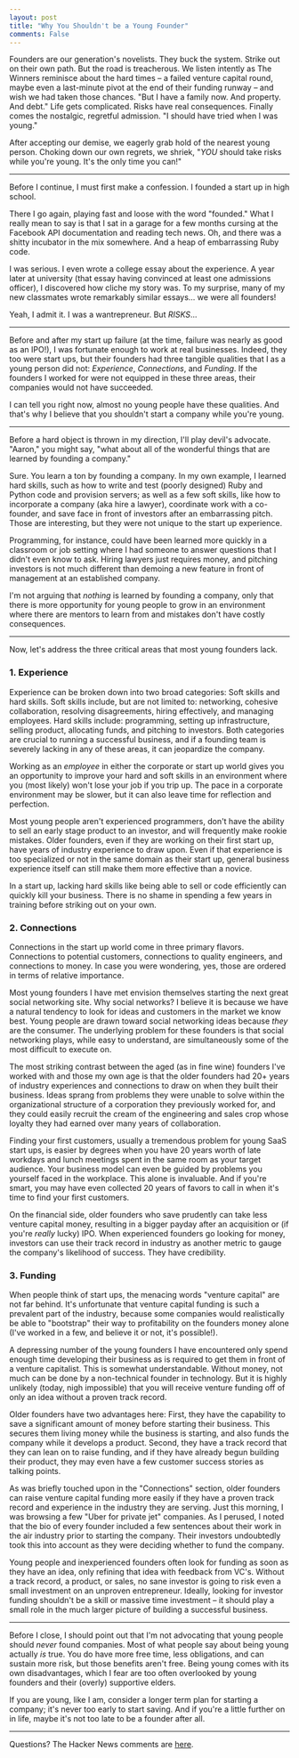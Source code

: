 ```yaml
---
layout: post
title: "Why You Shouldn't be a Young Founder"
comments: False
---
```


Founders are our generation's novelists. They buck the system. Strike out on
their own path. But the road is treacherous. We listen intently as The
Winners reminisce about the hard times – a failed venture capital round, maybe
even a last-minute pivot at the end of their funding runway – and wish we had
taken those chances. "But I have a family now. And property. And debt." Life
gets complicated. Risks have real consequences. Finally comes the nostalgic,
regretful admission. "I should have tried when I was young."

After accepting our demise, we eagerly grab hold of the nearest young person.
Choking down our own regrets, we shriek, "_YOU_ should take risks while you're
young. It's the only time you can!"

------------------

Before I continue, I must first make a confession. I founded a start up in high
school.

There I go again, playing fast and loose with the word "founded." What I really
mean to say is that I sat in a garage for a few months cursing at the Facebook
API documentation and reading tech news. Oh, and there was a shitty incubator
in the mix somewhere. And a heap of embarrassing Ruby code.

I was serious. I even wrote a college essay about the experience. A year later
at university (that essay having convinced at least one admissions officer),
I discovered how cliche my story was. To my surprise, many of my new classmates
wrote remarkably similar essays... we were all founders!

Yeah, I admit it. I was a wantrepreneur. But _RISKS_...

---------------

Before and after my start up failure (at the time, failure was nearly as good
as an IPO!), I was fortunate enough to work at real businesses.  Indeed, they
too were start ups, but their founders had three tangible qualities that I as
a young person did not: *Experience*, *Connections*, and *Funding*. If the
founders I worked for were not equipped in these three areas, their companies
would not have succeeded. 

I can tell you right now, almost no young people have these qualities. And
that's why I believe that you shouldn't start a company while you're young.

-------------

Before a hard object is thrown in my direction, I'll play devil's advocate.
"Aaron," you might say, "what about all of the wonderful things that are
learned by founding a company."

Sure. You learn a ton by founding a company. In my own example, I learned hard
skills, such as how to write and test (poorly designed) Ruby and Python code
and provision servers; as well as a few soft skills, like how to incorporate
a company (aka hire a lawyer), coordinate work with a co-founder, and save face
in front of investors after an embarrassing pitch. Those are interesting, but
they were not unique to the start up experience.

Programming, for instance, could have been learned more quickly in a classroom
or job setting where I had someone to answer questions that I didn't even know
to ask. Hiring lawyers just requires money, and pitching investors is not much
different than demoing a new feature in front of management at an established
company.

I'm not arguing that _nothing_ is learned by founding a company, only that
there is more opportunity for young people to grow in an environment where
there are mentors to learn from and mistakes don't have costly consequences.

--------------

Now, let's address the three critical areas that most young founders lack.

### 1. Experience

Experience can be broken down into two broad categories: Soft skills and hard
skills. Soft skills include, but are not limited to: networking, cohesive
collaboration, resolving disagreements, hiring effectively, and managing
employees. Hard skills include: programming, setting up infrastructure, selling
product, allocating funds, and pitching to investors. Both categories are
crucial to running a successful business, and if a founding team is severely
lacking in any of these areas, it can jeopardize the company.

Working as an _employee_ in either the corporate or start up world gives you an
opportunity to improve your hard and soft skills in an environment where you
(most likely) won't lose your job if you trip up. The pace in a corporate
environment may be slower, but it can also leave time for reflection and
perfection. 

Most young people aren't experienced programmers, don't have the ability to
sell an early stage product to an investor, and will frequently make rookie
mistakes. Older founders, even if they are working on their first start up,
have years of industry experience to draw upon. Even if that experience is too
specialized or not in the same domain as their start up, general business
experience itself can still make them more effective than a novice.

In a start up, lacking hard skills like being able to sell or code efficiently
can quickly kill your business. There is no shame in spending a few years in
training before striking out on your own.

### 2. Connections

Connections in the start up world come in three primary flavors. Connections to
potential customers, connections to quality engineers, and connections to
money. In case you were wondering, yes, those are ordered in terms of relative
importance.

Most young founders I have met envision themselves starting the next great
social networking site. Why social networks? I believe it is because we have
a natural tendency to look for ideas and customers in the market we know best.
Young people are drawn toward social networking ideas because _they_ are the
consumer. The underlying problem for these founders is that social networking
plays, while easy to understand, are simultaneously some of the most difficult
to execute on.

The most striking contrast between the aged (as in fine wine) founders I've
worked with and those my own age is that the older founders had 20+ years of
industry experiences and connections to draw on when they built their business.
Ideas sprang from problems they were unable to solve within the organizational
structure of a corporation they previously worked for, and they could easily
recruit the cream of the engineering and sales crop whose loyalty they had
earned over many years of collaboration.

Finding your first customers, usually a tremendous problem for young SaaS start
ups, is easier by degrees when you have 20 years worth of late workdays and
lunch meetings spent in the same room as your target audience. Your business
model can even be guided by problems you yourself faced in the workplace. This
alone is invaluable. And if you're smart, you may have even collected 20 years
of favors to call in when it's time to find your first customers.

On the financial side, older founders who save prudently can take less venture
capital money, resulting in a bigger payday after an acquisition or (if you're
_really_ lucky) IPO. When experienced founders go looking for money, investors
can use their track record in industry as another metric to gauge the company's
likelihood of success. They have credibility.

### 3. Funding

When people think of start ups, the menacing words "venture capital" are not
far behind. It's unfortunate that venture capital funding is such a prevalent
part of the industry, because some companies would realistically be able to
"bootstrap" their way to profitability on the founders money alone (I've worked
in a few, and believe it or not, it's possible!).

A depressing number of the young founders I have encountered only spend enough
time developing their business as is required to get them in front of a venture
capitalist. This is somewhat understandable. Without money, not much can be
done by a non-technical founder in technology. But it is highly unlikely
(today, nigh impossible) that you will receive venture funding off of only an
idea without a proven track record.

Older founders have two advantages here: First, they have the capability to
save a significant amount of money before starting their business. This secures
them living money while the business is starting, and also funds the company
while it develops a product. Second, they have a track record that they can
lean on to raise funding, and if they have already begun building their
product, they may even have a few customer success stories as talking
points.

As was briefly touched upon in the "Connections" section, older founders can
raise venture capital funding more easily if they have a proven track record
and experience in the industry they are serving. Just this morning, I was
browsing a few "Uber for private jet" companies. As I perused, I noted that the
bio of every founder included a few sentences about their work in the air
industry prior to starting the company. Their investors undoubtedly took this
into account as they were deciding whether to fund the company.

Young people and inexperienced founders often look for funding as soon as they
have an idea, only refining that idea with feedback from VC's. Without a track
record, a product, or sales, no sane investor is going to risk even a small
investment on an unproven entrepreneur. Ideally, looking for investor funding
shouldn't be a skill or massive time investment – it should play a small role in
the much larger picture of building a successful business.

---------------------

Before I close, I should point out that I'm not advocating that young people
should _never_ found companies. Most of what people say about being young
actually _is_ true. You do have more free time, less obligations, and can
sustain more risk, but those benefits aren't free. Being young comes with its
own disadvantages, which I fear are too often overlooked by young founders and
their (overly) supportive elders.

If you are young, like I am, consider a longer term plan for starting
a company; it's never too early to start saving. And if you're a little further
on in life, maybe it's not too late to be a founder after all.

------------------------------

Questions? The Hacker News comments are [here](https://news.ycombinator.com/item?id=9815284).

